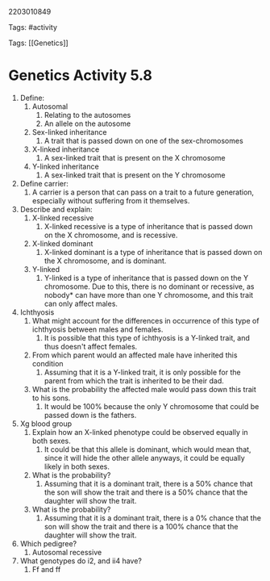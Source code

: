 2203010849

Tags: #activity

Tags: [[Genetics]]

# Genetics Activity 5.8
1. Define:
	1. Autosomal
		1. Relating to the autosomes
		2. An allele on the autosome
	2. Sex-linked inheritance
		1. A trait that is passed down on one of the sex-chromosomes
	3. X-linked inheritance
		1. A sex-linked trait that is present on the X chromosome
	4. Y-linked inheritance
		1. A sex-linked trait that is present on the Y chromosome
2. Define carrier:
	1. A carrier is a person that can pass on a trait to a future generation, especially without suffering from it themselves.
3. Describe and explain:
	1. X-linked recessive
		1. X-linked recessive is a type of inheritance that is passed down on the X chromosome, and is recessive.
	2. X-linked dominant
		1. X-linked dominant is a type of inheritance that is passed down on the X chromosome, and is dominant.
	3. Y-linked
		1. Y-linked is a type of inheritance that is passed down on the Y chromosome. Due to this, there is no dominant or recessive, as nobody* can have more than one Y chromosome, and this trait can only affect males.
4. Ichthyosis
	1. What might account for the differences in occurrence of this type of ichthyosis between males and females.
		1. It is possible that this type of ichthyosis is a Y-linked trait, and thus doesn't affect females.
	2. From which parent would an affected male have inherited this condition
		1. Assuming that it is a Y-linked trait, it is only possible for the parent from which the trait is inherited to be their dad.
	3. What is the probability the affected male would pass down this trait to his sons.
		1. It would be 100% because the only Y chromosome that could be passed down is the fathers.
5. Xg blood group
	1. Explain how an X-linked phenotype could be observed equally in both sexes.
		1. It could be that this allele is dominant, which would mean that, since it will hide the other allele anyways, it could be equally likely in both sexes.
	2. What is the probability?
		1. Assuming that it is a dominant trait, there is a 50% chance that the son will show the trait and there is a 50% chance that the daughter will show the trait.
	3. What is the probability?
		1. Assuming that it is a dominant trait, there is a 0% chance that the son will show the trait and there is a 100% chance that the daughter will show the trait.
6. Which pedigree?
	1. Autosomal recessive
7. What genotypes do i2, and ii4 have?
	1. Ff and ff